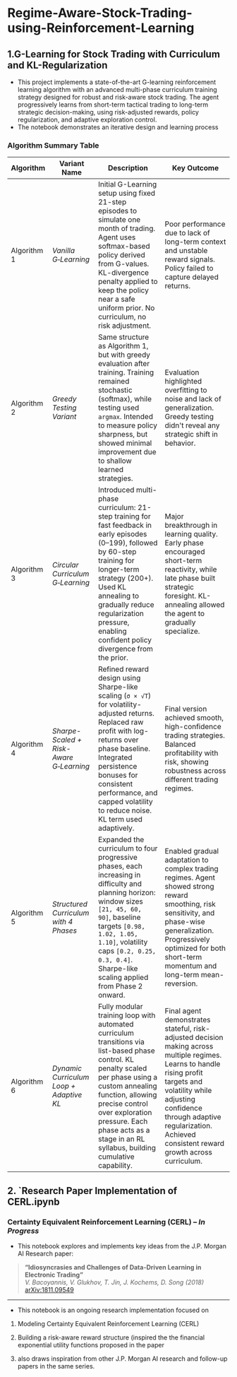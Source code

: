 # Regime-Aware-Stock-Trading-using-Reinforcement-Learning 

## 1.G-Learning for Stock Trading with Curriculum and KL-Regularization
- This project implements a state-of-the-art G-learning reinforcement learning algorithm with an advanced multi-phase curriculum training strategy designed for robust and risk-aware stock trading. The agent progressively learns from short-term tactical trading to long-term strategic decision-making, using risk-adjusted rewards, policy regularization, and adaptive exploration control.
- The notebook demonstrates an iterative design and learning process
### Algorithm Summary Table

 | **Algorithm**   | **Variant Name**                          | **Description**                                                                                                                                                                                                                                      | **Key Outcome**                                                                                                                                                                     |
|-----------------|--------------------------------------------|------------------------------------------------------------------------------------------------------------------------------------------------------------------------------------------------------------------------------------------------------|--------------------------------------------------------------------------------------------------------------------------------------------------------------------------------------|
| Algorithm 1     | *Vanilla G‑Learning*                       | Initial G-Learning setup using fixed 21-step episodes to simulate one month of trading. Agent uses softmax-based policy derived from G-values. KL-divergence penalty applied to keep the policy near a safe uniform prior. No curriculum, no risk adjustment. | Poor performance due to lack of long-term context and unstable reward signals. Policy failed to capture delayed returns.                                                            |
| Algorithm 2     | *Greedy Testing Variant*                   | Same structure as Algorithm 1, but with greedy evaluation after training. Training remained stochastic (softmax), while testing used `argmax`. Intended to measure policy sharpness, but showed minimal improvement due to shallow learned strategies.     | Evaluation highlighted overfitting to noise and lack of generalization. Greedy testing didn't reveal any strategic shift in behavior.                                               |
| Algorithm 3     | *Circular Curriculum G‑Learning*           | Introduced multi-phase curriculum: 21-step training for fast feedback in early episodes (0–199), followed by 60-step training for longer-term strategy (200+). Used KL annealing to gradually reduce regularization pressure, enabling confident policy divergence from the prior. | Major breakthrough in learning quality. Early phase encouraged short-term reactivity, while late phase built strategic foresight. KL-annealing allowed the agent to gradually specialize. |
| Algorithm 4     | *Sharpe-Scaled + Risk-Aware G‑Learning*    | Refined reward design using Sharpe-like scaling (`σ × √T`) for volatility-adjusted returns. Replaced raw profit with log-returns over phase baseline. Integrated persistence bonuses for consistent performance, and capped volatility to reduce noise. KL term used adaptively. | Final version achieved smooth, high-confidence trading strategies. Balanced profitability with risk, showing robustness across different trading regimes.                          |
| Algorithm 5     | *Structured Curriculum with 4 Phases*      | Expanded the curriculum to four progressive phases, each increasing in difficulty and planning horizon: window sizes `[21, 45, 60, 90]`, baseline targets `[0.98, 1.02, 1.05, 1.10]`, volatility caps `[0.2, 0.25, 0.3, 0.4]`. Sharpe-like scaling applied from Phase 2 onward. | Enabled gradual adaptation to complex trading regimes. Agent showed strong reward smoothing, risk sensitivity, and phase-wise generalization. Progressively optimized for both short-term momentum and long-term mean-reversion. |
| Algorithm 6     | *Dynamic Curriculum Loop + Adaptive KL*    | Fully modular training loop with automated curriculum transitions via list-based phase control. KL penalty scaled per phase using a custom annealing function, allowing precise control over exploration pressure. Each phase acts as a stage in an RL syllabus, building cumulative capability. | Final agent demonstrates stateful, risk-adjusted decision making across multiple regimes. Learns to handle rising profit targets and volatility while adjusting confidence through adaptive regularization. Achieved consistent reward growth across curriculum. |





## 2. `Research Paper Implementation of CERL.ipynb
### Certainty Equivalent Reinforcement Learning (CERL) – *In Progress*
- This notebook explores and implements key ideas from the J.P. Morgan AI Research paper:
> **“Idiosyncrasies and Challenges of Data-Driven Learning in Electronic Trading”**  
> *V. Bacoyannis, V. Glukhov, T. Jin, J. Kochems, D. Song (2018)*  
> [arXiv:1811.09549](https://arxiv.org/abs/1811.09549)

---
- This notebook is an ongoing research implementation focused on

1. Modeling Certainty Equivalent Reinforcement Learning (CERL)

2. Building a risk-aware reward structure (inspired the the financial exponential utility functions proposed in the paper

3. also draws inspiration from other J.P. Morgan AI research and follow-up papers in the same series.

